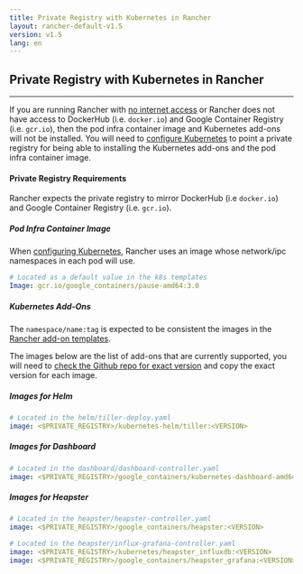 ```yaml
---
title: Private Registry with Kubernetes in Rancher
layout: rancher-default-v1.5
version: v1.5
lang: en
---
```


## Private Registry with Kubernetes in Rancher
---

If you are running Rancher with [no internet access]({{site.baseurl}}/rancher/{{page.version}}/{{page.lang}}/installing-rancher/installing-server/no-internet-access/) or Rancher does not have access to DockerHub (i.e. `docker.io`) and Google Container Registry (i.e. `gcr.io`), then the pod infra container image and Kubernetes add-ons will not be installed. You will need to [configure Kubernetes]({{site.baseurl}}/rancher/{{page.version}}/{{page.lang}}/kubernetes/#configuring-kubernetes) to point a private registry for being able to installing the Kubernetes add-ons and the pod infra container image.

#### Private Registry Requirements

Rancher expects the private registry to mirror DockerHub (i.e `docker.io`) and Google Container Registry (i.e. `gcr.io`).

##### Pod Infra Container Image

When [configuring Kubernetes]({{site.baseurl}}/rancher/{{page.version}}/{{page.lang}}/kubernetes/#configuring-kubernetes), Rancher uses an image whose network/ipc namespaces in each pod will use.

```yml
# Located as a default value in the k8s templates
Image: gcr.io/google_containers/pause-amd64:3.0
```

##### Kubernetes Add-Ons

The `namespace/name:tag` is expected to be consistent the images in the [Rancher add-on templates](https://github.com/rancher/kubernetes-package/tree/master/addon-templates).

The images below are the list of add-ons that are currently supported, you will need to [check the Github repo for exact version](https://github.com/rancher/kubernetes-package/tree/master/addon-templates) and copy the exact version for each image.

##### Images for Helm

```yml
# Located in the helm/tiller-deploy.yaml
image: <$PRIVATE_REGISTRY>/kubernetes-helm/tiller:<VERSION>
```

##### Images for Dashboard

```yml
# Located in the dashboard/dashboard-controller.yaml
image: <$PRIVATE_REGISTRY>/google_containers/kubernetes-dashboard-amd64:<VERSION>
```

##### Images for Heapster

```yml
# Located in the heapster/heapster-controller.yaml
image: <$PRIVATE_REGISTRY>/google_containers/heapster:<VERSION>

# Located in the heapster/influx-grafana-controller.yaml
image: <$PRIVATE_REGISTRY>/kubernetes/heapster_influxdb:<VERSION>
image: <$PRIVATE_REGISTRY>/google_containers/heapster_grafana:<VERSION>
```
